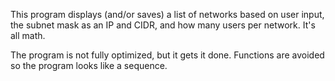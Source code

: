 This program displays (and/or saves) a list of networks based on user input, the subnet mask as an IP and CIDR, and how many users per network. It's all math.

The program is not fully optimized, but it gets it done. Functions are avoided so the program looks like a sequence.

